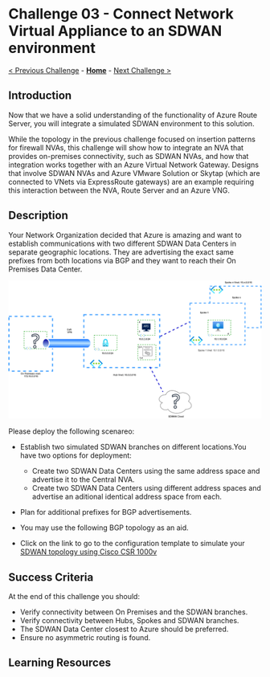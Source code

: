 # Challenge 03 -  Connect Network Virtual Appliance to an SDWAN environment

[< Previous Challenge](./Challenge-02.md) - **[Home](../README.md)** - [Next Challenge >](./Challenge-04.md)

## Introduction
  
Now that we have a solid understanding of the functionality of Azure Route Server, you will integrate a simulated SDWAN environment to this solution.

While the topology in the previous challenge focused on insertion patterns for firewall NVAs, this challenge will show how to integrate an NVA that provides on-premises connectivity, such as SDWAN NVAs, and how that integration works together with an Azure Virtual Network Gateway. Designs that involve SDWAN NVAs and Azure VMware Solution or Skytap (which are connected to VNets via ExpressRoute gateways) are an example requiring this interaction between the NVA, Route Server and an Azure VNG.

## Description

Your Network Organization decided that Azure is amazing and want to establish communications with two different SDWAN Data Centers in separate geographic locations. They are advertising the exact same prefixes from both locations via BGP and they want to reach their On Premises Data Center. 
  
![ARS_SDWAN](/xxx-AzureRouteServer/Student/Resources/media/azurerouteserver-challenge3.png)
  
Please deploy the following scenareo:

- Establish two simulated SDWAN branches on different locations.You have two options for deployment: 
  - Create two SDWAN Data Centers using the same address space and advertise it to the Central NVA.
  - Create two SDWAN Data Centers using different address spaces and advertise an aditional identical address space from each.
  
- Plan for additional prefixes for BGP advertisements.
- You may use the following BGP topology as an aid.
- Click on the link to go to the configuration template to simulate your [SDWAN topology using Cisco CSR 1000v](./Resources/sdwancsr.md)


## Success Criteria

At the end of this challenge you should: 

- Verify connectivity between On Premises and the SDWAN branches.
- Verify connectivity between Hubs, Spokes and SDWAN branches. 
- The SDWAN Data Center closest to Azure should be preferred.
- Ensure no asymmetric routing is found.

## Learning Resources



